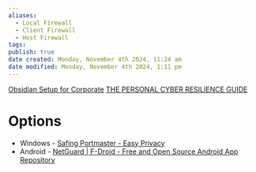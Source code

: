 ```yaml
---
aliases:
  - Local Firewall
  - Client Firewall
  - Host Firewall
tags: 
publish: true
date created: Monday, November 4th 2024, 11:24 am
date modified: Monday, November 4th 2024, 1:11 pm
---
```


[Obsidian Setup for Corporate](../../📁%2009%20-%20My%20Obsidian%20Stack/Obsidian%20Setup%20for%20Corporate/Obsidian%20Setup%20for%20Corporate.md)
[THE PERSONAL CYBER RESILIENCE GUIDE](../../📁%2006%20-%20Cybersader%20Arsenal/THE%20PERSONAL%20CYBER%20RESILIENCE%20GUIDE/THE%20PERSONAL%20CYBER%20RESILIENCE%20GUIDE.md)

# Options

- Windows - [Safing Portmaster - Easy Privacy](https://safing.io/)
- Android - [NetGuard | F-Droid - Free and Open Source Android App Repository](https://f-droid.org/en/packages/eu.faircode.netguard/?ref=ohm.one)